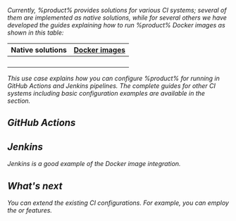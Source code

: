 [//]: # (title: Add Qodana to your CI)

<var name="github" value="https://github.com/marketplace/actions/qodana-scan"/>
<var name="JenkinsLink" value="https://www.jenkins.io/doc/book/pipeline/jenkinsfile/#using-environment-variables"/>
<var name="Multipipe" value="https://www.jenkins.io/doc/book/pipeline/multibranch/#branches-and-pull-requests"/>
<var name="MultipipeCreate" value="https://www.jenkins.io/doc/book/pipeline/multibranch/#creating-a-multibranch-pipeline"/>
<var name="Dockeraccess" value="https://docs.docker.com/engine/install/linux-postinstall/#manage-docker-as-a-non-root-user"/>
<var name="Dplugin" value="https://plugins.jenkins.io/docker-plugin/"/>
<var name="DPplugin" value="https://plugins.jenkins.io/docker-workflow/"/>
<var name="Gplugin" value="https://plugins.jenkins.io/git/"/>
<var name="JPullRequests" value="https://www.jenkins.io/doc/book/pipeline/multibranch/#supporting-pull-requests" />
<var name="JenkinsCred" value="https://www.jenkins.io/doc/book/using/using-credentials/#adding-new-global-credentials"/>

Currently, %product% provides solutions for various CI systems; several of them are implemented as native solutions, while 
for several others we have developed the guides explaining how to run %product% Docker images as shown in this table: 

| Native solutions                | [Docker images](docker-images.md) |
|---------------------------------|-----------------------------------|
| [](qodana-azure-pipelines.md)   | [](bitbucket.md)                  |
| [](circleci.md)                 | [](gitlab.md)                     |
| [](github.md)                   | [](jenkins.md)                    |
| [](teamcity.md)                 | [](space-automation.md)           |

This use case explains how you can configure %product% for running in GitHub Actions and Jenkins pipelines. The complete 
guides for other CI systems including basic configuration examples are available in the [](ci.md) section. 

## GitHub Actions

<include src="lib_qd.xml" include-id="github-basic-configuration"/>

## Jenkins

Jenkins is a good example of the Docker image integration. 

<include src="jenkins.md" include-id="jenkins-prepare-project"/>

<include src="jenkins.md" include-id="jenkins-basic-config"/>

## What's next

You can extend the existing CI configurations. For example, you can employ the [](quality-gate.xml) or [](baseline.xml)
features. 